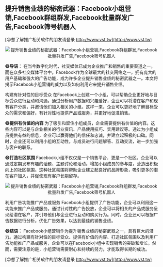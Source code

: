 ## **提升销售业绩的秘密武器：Facebook小组营销,Facebook群组群发,Facebook批量群发广告,Facebook筛号机器人**

[😍想了解推广相关软件的朋友请登录 http://www.vst.tw](http://www.vst.tw)

 <center><img src="https://vst.tw/MP4/tuiguang/png/2.png" alt="提升销售业绩的秘密武器：Facebook小组营销,Facebook群组群发,Facebook批量群发广告,Facebook筛号机器人"></center>

**😄导语：**
在当今数字化时代，社交媒体已成为企业推广和销售的重要渠道之一。而在众多社交媒体平台中，Facebook作为全球最大的社交网络之一，拥有庞大的用户基础和强大的广告功能，成为许多企业提升销售业绩的秘密武器之一。本文将揭示Facebook小组营销的威力以及如何利用它来提升销售业绩。

构建有针对性的目标受众
在Facebook上创建一个小组，可以帮助企业更好地与目标受众进行互动和沟通。通过分析用户数据和兴趣爱好，企业可以将潜在客户和现有客户分类，并邀请他们加入相关的小组。这样一来，企业可以更好地了解目标受众的需求和偏好，有针对性地提供产品或服务，并更好地促进销售。

**😄提供有价值的内容**
为了吸引和留住小组成员，企业需要提供有价值的内容。这些内容可以是与企业相关的行业资讯、产品使用技巧、实用建议等。通过为小组成员提供有益的信息，企业可以赢得他们的信任和忠诚，并建立起积极的口碑。同时，企业还可以利用小组的互动性，与成员进行问题解答、互动交流，进一步加强与客户的联系。

**😄打造社区氛围**
Facebook小组不仅仅是一个销售平台，更是一个社区。企业可以通过定期发布有趣的话题、主题讨论和活动，增加小组成员的参与度，营造出积极向上的社区氛围。这种社区氛围将帮助企业建立起良好的品牌形象，吸引更多的潜在客户加入，并促使现有客户长期留存。

 <center><img src="https://vst.tw/MP4/tuiguang/png/8.png" alt="提升销售业绩的秘密武器：Facebook小组营销,Facebook群组群发,Facebook批量群发广告,Facebook筛号机器人"></center>

利用广告功能推广产品或服务
Facebook小组提供了广告功能，企业可以利用这一功能来推广产品或服务。通过针对性的广告投放，企业可以将相关的产品或服务呈现给潜在客户，并引导他们与企业进行互动和购买行为。同时，企业还可以根据广告数据进行分析，优化广告效果，以达到最佳的销售业绩。

**😄结语：**
Facebook小组营销作为提升销售业绩的秘密武器之一，具有巨大的潜力。通过构建有针对性的目标受众、提供有价值的内容、打造社区氛围以及利用广告功能推广产品或服务，企业可以在Facebook小组中实现销售的突破和增长。然而，需要注意的是，小组营销需要耐心和持续的努力，才能取得长期的成功。

[😍想了解推广相关软件的朋友请登录 http://www.vst.tw](http://www.vst.tw)



